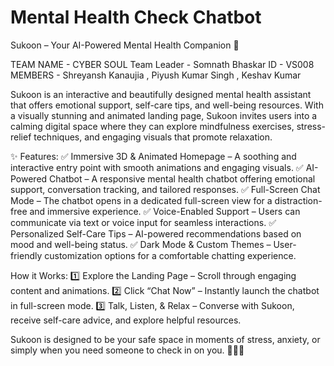 # Mental Health Check Chatbot
Sukoon – Your AI-Powered Mental Health Companion 💙

TEAM NAME - CYBER SOUL 
Team Leader - Somnath Bhaskar
ID - VS008
MEMBERS - Shreyansh Kanaujia , Piyush Kumar Singh , Keshav Kumar

Sukoon is an interactive and beautifully designed mental health assistant that offers emotional support, self-care tips, and well-being resources. With a visually stunning and animated landing page, Sukoon invites users into a calming digital space where they can explore mindfulness exercises, stress-relief techniques, and engaging visuals that promote relaxation.

✨ Features:
✅ Immersive 3D & Animated Homepage – A soothing and interactive entry point with smooth animations and engaging visuals.
✅ AI-Powered Chatbot – A responsive mental health chatbot offering emotional support, conversation tracking, and tailored responses.
✅ Full-Screen Chat Mode – The chatbot opens in a dedicated full-screen view for a distraction-free and immersive experience.
✅ Voice-Enabled Support – Users can communicate via text or voice input for seamless interactions.
✅ Personalized Self-Care Tips – AI-powered recommendations based on mood and well-being status.
✅ Dark Mode & Custom Themes – User-friendly customization options for a comfortable chatting experience.

How it Works:
1️⃣ Explore the Landing Page – Scroll through engaging content and animations.
2️⃣ Click “Chat Now” – Instantly launch the chatbot in full-screen mode.
3️⃣ Talk, Listen, & Relax – Converse with Sukoon, receive self-care advice, and explore helpful resources.

Sukoon is designed to be your safe space in moments of stress, anxiety, or simply when you need someone to check in on you. 🌿💬✨
